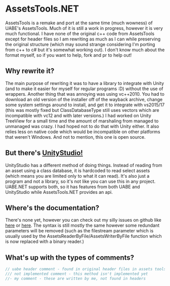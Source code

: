 # AssetsTools.NET
AssetsTools is a remake and port at the same time (much wowness) of UABE's AssetsTools. Much of it is still a work in progress, however it is very much functional. I have none of the original c++ code from AssetsTools except for header files so I am rewriting as much as I can while preserving the original structure (which may sound strange considering I'm porting from c++ to c# but it's somewhat working out). I don't know much about the format myself, so if you want to help, fork and pr to help out!

## Why rewrite it?

The main purpose of rewriting it was to have a library to integrate with Unity (and to make it easier for myself for regular programs :D) without the use of wrappers. Another thing that was annoying was using vc++2010. You had to download an old version of the installer off of the wayback archive, change some system settings around to install, and get it to integrate with vs2015/17 (this was mostly fixed but ClassDatabaseType still uses vectors which are incompatible with vc12 and with later versions.) I had worked on Unity TreeView for a small time and the amount of marshaling from managed to unmanaged was crazy. I had hoped not to do that with Unity either. It also relies less on native code which would be incompatible on other platforms that weren't Windows. And not to mention, this one is open source.

## But there's [UnityStudio!](https://github.com/Perfare/UnityStudio)
UnityStudio has a different method of doing things. Instead of reading from an asset using a class database, it is hardcoded to read select assets (which means you are limited only to what it can read). It's also just a program and not a library, so it's not like you can use this in any project. UABE.NET supports both, so it has features from both UABE and UnityStudio while AssetsTools.NET provides an api.

## Where's the documentation?
There's none yet, however you can check out my silly issues on github like [here](https://github.com/DerPopo/UABE/issues/63) or [here](https://github.com/DerPopo/UABE/issues/58#issuecomment-234706976). The syntax is still mostly the same however some redundant parameters will be removed (such as the filestream parameter which is usually used by the AssetsReaderByFile/AssetsWriterByFile function which is now replaced with a binary reader.)

## What's up with the types of comments?
```cs
// uabe header comment - found in original header files in assets tools api
/// not implemented comment - this method isn't implemented yet
//- my comment - these are written by me, not found in headers
```